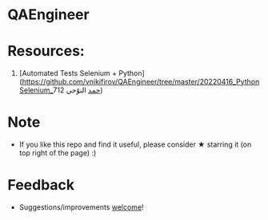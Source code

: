 # QAEngineer

# Resources:

1. [Automated Tests Selenium + Python](https://github.com/vnikifirov/QAEngineer/tree/master/20220416_PythonSelenium_حمد النوّحي 712)

# Note

* If you like this repo and find it useful, please consider ★ starring it (on top right of the page) :)

# Feedback
* Suggestions/improvements [welcome](https://github.com/vnikifirov/QAEngineer/issues)!
